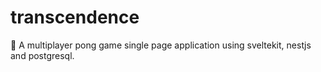 # transcendence

🏓 A multiplayer pong game single page application using sveltekit, nestjs and postgresql.
